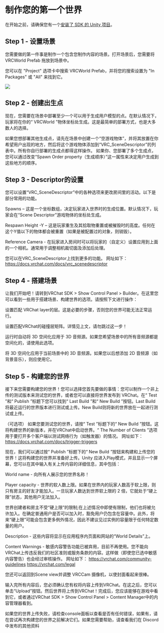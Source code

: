 # 制作您的第一个世界
在开始之前，请确保您有一个[安装了 SDK 的 Unity 项目](https://creators.vrchat.com/sdk)。

## Step 1 - 设置场景
您需要做的第一件事是制作一个包含您制作内容的场景。打开场景后，您需要将 VRCWorld Prefab 拖放到场景中。

您可以在 "Project" 选项卡中搜索 VRCWorld Prefab，并将您的搜索设置为 "In Packages" 或 "All" 来找到它。

![](/vrcworld.png)

## Step 2 - 创建出生点
现在，您需要在场景中部署至少一个可以用于生成用户模型的点。在默认情况下，玩家将在你的“ VRCWorld ”物体坐标处生成。这是最简单的部署方式，也是大多数人的选择。

如果您想部署其他生成点，请先在场景中创建一个“空游戏物体”，并将其放置在你希望用户出现的地方，然后将这个游戏物体添加到“VRC_SceneDescriptor”的列表中。所有你自行部署的生成点都得这样操作。
如果你、您部署了多个生成点，您可以通过改变“Spawn Order property（生成顺序）”这一属性来决定用户生成到这些地方的顺序。

## Step 3 - Descriptor的设置
您可以设置“VRC_SceneDescriptor”中的各种选项来更改房间里的活动。以下是部分常用的功能。

Spawns – 这是一个坐标数组，决定玩家进入世界时的生成位置。默认情况下，玩家会在“Scene Descriptor”游戏物体的坐标处生成。

Respawn Height -Y – 这是玩家重生及其拾取物重置或被摧毁时的高度。任何在这个Y值以下的物体都会被重置（如果是被配置过的对象，则销毁）。

Reference Camera - 在玩家进入房间时可以将玩家的（自定义）设置应用到上面的一个相机。通常用于调整相机裁切面及添加后处理。

您可以在VRC_SceneDescriptor上找到更多的功能。
网址如下：
https://docs.vrchat.com/docs/vrc_scenedescriptor

## Step 4 - 搭建场景
让我们开始吧！请转到VRChat SDK > Show Control Panel > Builder。在这里您可以看到一些用于搭建场景、构建世界的选项。请按照下文进行操作：

设置匹配 VRChat layer的层。这是必要的步骤，否则您的世界可能无法正常运行。

设置匹配VRChat的碰撞层矩阵。详情见上文，请勿跳过这一步！

运行时自动将 3D 空间化应用于 3D 音频源。如果您希望场景中的所有音频源都是空间化的，请使用此选项。

将 3D 空间化应用于当前场景中的 3D 音频源。如果您以后想添加 2D 音频源（如背景音乐），则应使用它。

## Step 5 - 构建您的世界
接下来您需要构建您的世界！您可以选择您首先要做的事情：您可以制作一个非上传的测试版本来测试您的世界，或者您可以直接将世界发布到 VRChat。在“ Test ”和“ Publish ”标题下您可以找到“ Last Build ”和“ New Build ”按钮。Last Build将最近运行的世界版本进行测试或上传。New Build则将新的世界放在一起进行测试或上传。

（可选项）
如果您要测试您的世界，请按“ Test ”标题下的“ New Build ”按钮。这将构建世界的新版本，并在VRChat中启动世界。“ The Number of Clients ”选项用于要打开多个客户端以测试网络行为（如触发器）的情况。
网址如下：
https://docs.vrchat.com/docs/trigger-triggers

现在，我们可以通过按“ Publish ”标题下的“ New Build ”按钮来构建和上传您的世界！这将构建您的世界并准备好上传。Unity 应进入Play模式，并且显示一个屏幕，您可以在其中输入有关上传内容的详细信息，其中包括：

World name - 向所有人展示您的世界名称！

Player capacity - 世界的软人数上限。如果在世界内的玩家人数高于软上限，则只有房主的好友才能加入。一旦玩家人数达到世界软上限的 2 倍，它就处于“硬上限”状态，其他用户无法加入。

世界创建者和房主不受“硬上限”的限制;在上述情况中即使有限制，他们也将被允许加入。在确定普通用户是否可以加入时，豁免用户仍包含在容量中。此外，将来“硬上限”可能会包含更多例外情况，因此不建议见过实例的容量限于任何特定数量的用户。
 
Description - 这些内容将显示在应用程序内页面和网站的“World Details”上。
 
Content Warnings - 敏感内容警告功能已被弃用，目前不再使用。您不能向VRChat上传违反我们的社区准则或服务条款的内容。这样做（即使您已选中敏感内容警告）也会经过审核操作。
网址如下：
https://vrchat.com/community-guidelines
https://vrchat.com/legal

您还可以返回到Scene view并调整 VRCCam 摄像机，以使封面看起来很棒。

输入完所有内容后，您必须确认您有权将内容上传到VRChat。在这之后，您可以单击“Upload”按钮。然后世界将上传到VRChat！完成后，您应该能够在游戏中看到它，或者通过VRChat SDK > Show Control Panel > Content Manager中的内容管理器看到。

如果您的世界上传失败，请检查console面板以查看是否有任何错误，如果有，请在尝试再次构建您的世界之前解决它们。如果您需要帮助，请查看我们在 Discord 中发布的其他资料
